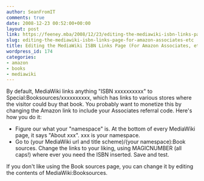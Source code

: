 ```yaml
---
author: SeanFromIT
comments: true
date: 2008-12-23 00:52:00+00:00
layout: post
link: https://feeney.mba/2008/12/23/editing-the-mediawiki-isbn-links-page-for-amazon-associates-etc/
slug: editing-the-mediawiki-isbn-links-page-for-amazon-associates-etc
title: Editing the MediaWiki ISBN Links Page (For Amazon Associates, etc)
wordpress_id: 174
categories:
- amazon
- books
- mediawiki
---
```


By default, MediaWiki links anything "ISBN xxxxxxxxxx" to Special:Booksources/xxxxxxxxxx, which has links to various stores where the visitor could buy that book. You probably want to monetize this by changing the Amazon link to include your Associates referral code. Here's how you do it:  


  * Figure our what your "namespace" is. At the bottom of every MediaWiki page, it says "About xxx". xxx is your namespace.
  * Go to (your MediaWiki url and title scheme)/(your namespace):Book sources. Change the links to your liking, using MAGICNUMBER (all caps!) where ever you need the ISBN inserted. Save and test.

If you don't like using the Book sources page, you can change it by editing the contents of MediaWiki:Booksources.
